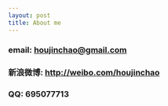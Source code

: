 ```yaml
---
layout: post
title: About me
---
```


### email: houjinchao@gmail.com

### 新浪微博: http://weibo.com/houjinchao

### QQ: 695077713

